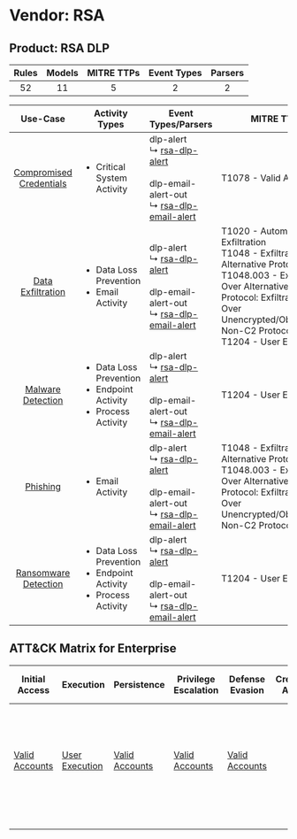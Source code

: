 Vendor: RSA
===========
Product: RSA DLP
----------------
| Rules | Models | MITRE TTPs | Event Types | Parsers |
|:-----:|:------:|:----------:|:-----------:|:-------:|
|  52   |   11   |     5      |      2      |    2    |

|                                 Use-Case                                  | Activity Types                                                                            | Event Types/Parsers                                                                                                                                                                      | MITRE TTP                                                                                                                                                                                                                      | Content                                               |
|:-------------------------------------------------------------------------:| ----------------------------------------------------------------------------------------- | ---------------------------------------------------------------------------------------------------------------------------------------------------------------------------------------- | ------------------------------------------------------------------------------------------------------------------------------------------------------------------------------------------------------------------------------ | ----------------------------------------------------- |
| [Compromised Credentials](../UseCases/usecase_compromised_credentials.md) | <ul><li>Critical System Activity</li></ul>                                                |  dlp-alert<br> ↳ [rsa-dlp-alert](../Parsers/parserContent_rsa-dlp-alert.md)<br><br> dlp-email-alert-out<br> ↳ [rsa-dlp-email-alert](../Parsers/parserContent_rsa-dlp-email-alert.md)<br> | T1078 - Valid Accounts<br>                                                                                                                                                                                                     | <ul><li>1 Rules</li></ul>                             |
|       [Data Exfiltration](../UseCases/usecase_data_exfiltration.md)       | <ul><li>Data Loss Prevention</li><li>Email Activity</li></ul>                             |  dlp-alert<br> ↳ [rsa-dlp-alert](../Parsers/parserContent_rsa-dlp-alert.md)<br><br> dlp-email-alert-out<br> ↳ [rsa-dlp-email-alert](../Parsers/parserContent_rsa-dlp-email-alert.md)<br> | T1020 - Automated Exfiltration<br>T1048 - Exfiltration Over Alternative Protocol<br>T1048.003 - Exfiltration Over Alternative Protocol: Exfiltration Over Unencrypted/Obfuscated Non-C2 Protocol<br>T1204 - User Execution<br> | <ul><li>47 Rules</li></ul><ul><li>10 Models</li></ul> |
|       [Malware Detection](../UseCases/usecase_malware_detection.md)       | <ul><li>Data Loss Prevention</li><li>Endpoint Activity</li><li>Process Activity</li></ul> |  dlp-alert<br> ↳ [rsa-dlp-alert](../Parsers/parserContent_rsa-dlp-alert.md)<br><br> dlp-email-alert-out<br> ↳ [rsa-dlp-email-alert](../Parsers/parserContent_rsa-dlp-email-alert.md)<br> | T1204 - User Execution<br>                                                                                                                                                                                                     | <ul><li>5 Rules</li></ul><ul><li>1 Models</li></ul>   |
|                [Phishing](../UseCases/usecase_phishing.md)                | <ul><li>Email Activity</li></ul>                                                          |  dlp-alert<br> ↳ [rsa-dlp-alert](../Parsers/parserContent_rsa-dlp-alert.md)<br><br> dlp-email-alert-out<br> ↳ [rsa-dlp-email-alert](../Parsers/parserContent_rsa-dlp-email-alert.md)<br> | T1048 - Exfiltration Over Alternative Protocol<br>T1048.003 - Exfiltration Over Alternative Protocol: Exfiltration Over Unencrypted/Obfuscated Non-C2 Protocol<br>                                                             | <ul><li>7 Rules</li></ul><ul><li>2 Models</li></ul>   |
|    [Ransomware Detection](../UseCases/usecase_ransomware_detection.md)    | <ul><li>Data Loss Prevention</li><li>Endpoint Activity</li><li>Process Activity</li></ul> |  dlp-alert<br> ↳ [rsa-dlp-alert](../Parsers/parserContent_rsa-dlp-alert.md)<br><br> dlp-email-alert-out<br> ↳ [rsa-dlp-email-alert](../Parsers/parserContent_rsa-dlp-email-alert.md)<br> | T1204 - User Execution<br>                                                                                                                                                                                                     | <ul><li>5 Rules</li></ul><ul><li>1 Models</li></ul>   |

ATT&CK Matrix for Enterprise
----------------------------
| Initial Access                                                      | Execution                                                           | Persistence                                                         | Privilege Escalation                                                | Defense Evasion                                                     | Credential Access | Discovery | Lateral Movement | Collection | Command and Control | Exfiltration                                                                                                                                                                                                                                                                                                                    | Impact |
| ------------------------------------------------------------------- | ------------------------------------------------------------------- | ------------------------------------------------------------------- | ------------------------------------------------------------------- | ------------------------------------------------------------------- | ----------------- | --------- | ---------------- | ---------- | ------------------- | ------------------------------------------------------------------------------------------------------------------------------------------------------------------------------------------------------------------------------------------------------------------------------------------------------------------------------- | ------ |
| [Valid Accounts](https://attack.mitre.org/techniques/T1078)<br><br> | [User Execution](https://attack.mitre.org/techniques/T1204)<br><br> | [Valid Accounts](https://attack.mitre.org/techniques/T1078)<br><br> | [Valid Accounts](https://attack.mitre.org/techniques/T1078)<br><br> | [Valid Accounts](https://attack.mitre.org/techniques/T1078)<br><br> |                   |           |                  |            |                     | [Exfiltration Over Alternative Protocol](https://attack.mitre.org/techniques/T1048)<br><br>[Exfiltration Over Alternative Protocol: Exfiltration Over Unencrypted/Obfuscated Non-C2 Protocol](https://attack.mitre.org/techniques/T1048/003)<br><br>[Automated Exfiltration](https://attack.mitre.org/techniques/T1020)<br><br> |        |